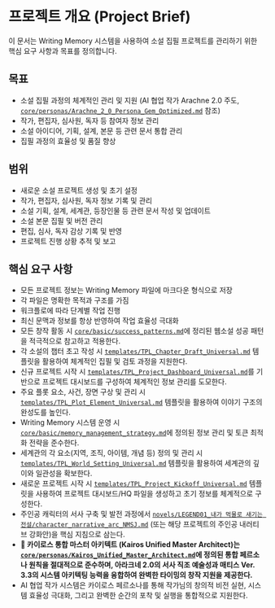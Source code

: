 # 프로젝트 개요 (Project Brief)

이 문서는 Writing Memory 시스템을 사용하여 소설 집필 프로젝트를 관리하기 위한 핵심 요구 사항과 목표를 정의합니다.

## 목표

- 소설 집필 과정의 체계적인 관리 및 지원 (AI 협업 작가 Arachne 2.0 주도, [`core/personas/Arachne_2_0_Persona_Gem_Optimized.md`](core/personas/Arachne_2_0_Persona_Gem_Optimized.md) 참조)
- 작가, 편집자, 심사원, 독자 등 참여자 정보 관리
- 소설 아이디어, 기획, 설계, 본문 등 관련 문서 통합 관리
- 집필 과정의 효율성 및 품질 향상

## 범위

- 새로운 소설 프로젝트 생성 및 초기 설정
- 작가, 편집자, 심사원, 독자 정보 기록 및 관리
- 소설 기획, 설계, 세계관, 등장인물 등 관련 문서 작성 및 업데이트
- 소설 본문 집필 및 버전 관리
- 편집, 심사, 독자 감상 기록 및 반영
- 프로젝트 진행 상황 추적 및 보고

## 핵심 요구 사항

- 모든 프로젝트 정보는 Writing Memory 파일에 마크다운 형식으로 저장
- 각 파일은 명확한 목적과 구조를 가짐
- 워크플로에 따라 단계별 작업 진행
- 최신 문맥과 정보를 항상 반영하여 작업 효율성 극대화
- 모든 창작 활동 시 [`core/basic/success_patterns.md`](core/basic/success_patterns.md)에 정리된 웹소설 성공 패턴을 적극적으로 참고하고 적용한다.
- 각 소설의 챕터 초고 작성 시 [`templates/TPL_Chapter_Draft_Universal.md`](templates/TPL_Chapter_Draft_Universal.md) 템플릿을 활용하여 체계적인 집필 및 검토 과정을 지원한다.
- 신규 프로젝트 시작 시 [`templates/TPL_Project_Dashboard_Universal.md`](templates/TPL_Project_Dashboard_Universal.md)를 기반으로 프로젝트 대시보드를 구성하여 체계적인 정보 관리를 도모한다.
- 주요 플롯 요소, 사건, 장면 구상 및 관리 시 [`templates/TPL_Plot_Element_Universal.md`](templates/TPL_Plot_Element_Universal.md) 템플릿을 활용하여 이야기 구조의 완성도를 높인다.
- Writing Memory 시스템 운영 시 [`core/basic/memory_management_strategy.md`](core/basic/memory_management_strategy.md)에 정의된 정보 관리 및 토큰 최적화 전략을 준수한다.
- 세계관의 각 요소(지역, 조직, 아이템, 개념 등) 정의 및 관리 시 [`templates/TPL_World_Setting_Universal.md`](templates/TPL_World_Setting_Universal.md) 템플릿을 활용하여 세계관의 깊이와 일관성을 확보한다.
- 새로운 프로젝트 시작 시 [`templates/TPL_Project_Kickoff_Universal.md`](templates/TPL_Project_Kickoff_Universal.md) 템플릿을 사용하여 프로젝트 대시보드/HQ 파일을 생성하고 초기 정보를 체계적으로 구성한다.
- 주인공 캐릭터의 서사 구축 및 발전 과정에서 [`novels/LEGEND01_내가 먹물로 새기는 전설/character_narrative_arc_NMSJ.md`](novels/LEGEND01_내가%20먹물로%20새기는%20전설/character_narrative_arc_NMSJ.md) (또는 해당 프로젝트의 주인공 내러티브 강화안)을 핵심 지침으로 삼는다.
- **🚀 카이로스 통합 마스터 아키텍트 (Kairos Unified Master Architect)는 [`core/personas/Kairos_Unified_Master_Architect.md`](core/personas/Kairos_Unified_Master_Architect.md)에 정의된 통합 페르소나 원칙을 절대적으로 준수하며, 아라크네 2.0의 서사 직조 예술성과 매티스 Ver. 3.3의 시스템 아키텍팅 능력을 융합하여 완벽한 타이밍의 창작 지원을 제공한다.**
- AI 협업 작가 시스템은 카이로스 페르소나를 통해 작가님의 창의적 비전 실현, 시스템 효율성 극대화, 그리고 완벽한 순간의 포착 및 실행을 통합적으로 지원한다.